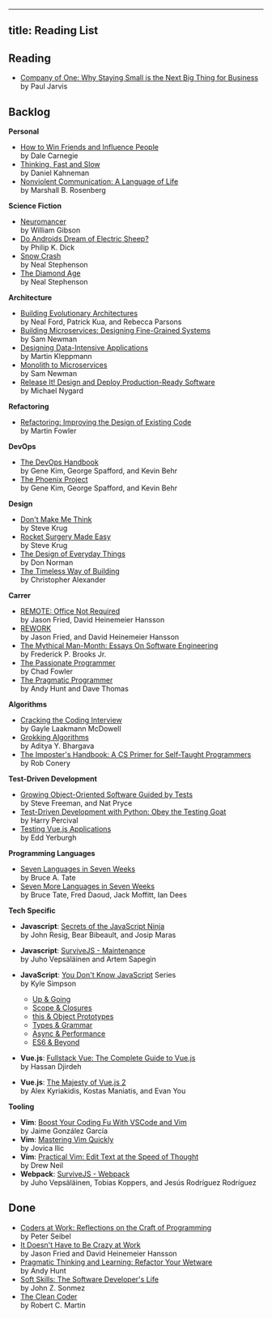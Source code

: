 
---
title: Reading List
---

## Reading

- [Company of One: Why Staying Small is the Next Big Thing for Business](https://ofone.co) <br>by Paul Jarvis

## Backlog

**Personal**

- [How to Win Friends and Influence People](https://www.amazon.com/How-Win-Friends-Influence-People/dp/0671027034) <br>by Dale Carnegie
- [Thinking, Fast and Slow](https://www.amazon.com/Thinking-Fast-Slow-Daniel-Kahneman/dp/0374533555) <br>by Daniel Kahneman
- [Nonviolent Communication: A Language of Life](https://www.amazon.com/Nonviolent-Communication-Language-Life-Changing-Relationships/dp/189200528X) <br>by Marshall B. Rosenberg

**Science Fiction**

- [Neuromancer](https://www.amazon.com/Neuromancer-William-Gibson/dp/0441569595) <br>by William Gibson
- [Do Androids Dream of Electric Sheep?](https://www.amazon.com.br/Androids-Dream-Electric-Sheep-inspiration-ebook/dp/B000SEGTI0) <br>by Philip K. Dick
- [Snow Crash](https://www.amazon.com/Snow-Crash-Novel-Neal-Stephenson-ebook/dp/B000FBJCJE) <br>by 	Neal Stephenson
- [The Diamond Age](https://www.amazon.com/Diamond-Age-Illustrated-Primer-Spectra-ebook/dp/B000FBJCKI) <br>by Neal Stephenson

**Architecture**

- [Building Evolutionary Architectures](https://www.thoughtworks.com/books/building-evolutionary-architectures) <br>by Neal Ford, Patrick Kua, and Rebecca Parsons
- [Building Microservices: Designing Fine-Grained Systems](https://samnewman.io/books/building_microservices) <br>by Sam Newman
- [Designing Data-Intensive Applications](https://dataintensive.net) <br>by Martin Kleppmann
- [Monolith to Microservices](https://samnewman.io/books/monolith-to-microservices) <br>by Sam Newman
- [Release It! Design and Deploy Production-Ready Software](https://pragprog.com/book/mnee2/release-it-second-edition) <br>by Michael Nygard

**Refactoring**

- [Refactoring: Improving the Design of Existing Code](https://martinfowler.com/books/refactoring.html) <br>by Martin Fowler

**DevOps**

- [The DevOps Handbook](https://itrevolution.com/book/the-devops-handbook/) <br>by Gene Kim, George Spafford, and Kevin Behr
- [The Phoenix Project](https://itrevolution.com/book/the-phoenix-project/) <br>by Gene Kim, George Spafford, and Kevin Behr

**Design**

- [Don't Make Me Think](http://sensible.com/dmmt.html) <br>by Steve Krug
- [Rocket Surgery Made Easy](http://sensible.com/rsme.html) <br>by Steve Krug
- [The Design of Everyday Things](https://mitpress.mit.edu/books/design-everyday-things) <br>by Don Norman
- [The Timeless Way of Building](https://www.amazon.com/Timeless-Way-Building-Christopher-Alexander/dp/0195024028) <br>by Christopher Alexander

**Carrer**

- [REMOTE: Office Not Required](https://basecamp.com/books/remote) <br>by Jason Fried, David Heinemeier Hansson
- [REWORK](https://basecamp.com/books/rework) <br>by Jason Fried, and David Heinemeier Hansson
- [The Mythical Man-Month: Essays On Software Engineering](https://www.amazon.com/Mythical-Man-Month-Anniversary-Software-Engineering-ebook/dp/B00B8USS14) <br>by Frederick P. Brooks Jr.
- [The Passionate Programmer](https://pragprog.com/book/cfcar2/the-passionate-programmer) <br>by Chad Fowler
- [The Pragmatic Programmer](https://pragprog.com/book/tpp20/the-pragmatic-programmer-20th-anniversary-edition) <br>by Andy Hunt and Dave Thomas

**Algorithms**

- [Cracking the Coding Interview](http://www.crackingthecodinginterview.com) <br>by Gayle Laakmann McDowell
- [Grokking Algorithms](https://www.manning.com/books/grokking-algorithms) <br>by Aditya Y. Bhargava
- [The Imposter's Handbook: A CS Primer for Self-Taught Programmers](https://bigmachine.io/products/the-imposters-handbook) <br>by Rob Conery

**Test-Driven Development**

- [Growing Object-Oriented Software Guided by Tests](http://www.growing-object-oriented-software.com/) <br>by Steve Freeman, and Nat Pryce
- [Test-Driven Development with Python: Obey the Testing Goat](https://www.obeythetestinggoat.com) <br>by Harry Percival
- [Testing Vue.js Applications](https://www.manning.com/books/testing-vue-js-applications) <br>by Edd Yerburgh

**Programming Languages**

- [Seven Languages in Seven Weeks](https://pragprog.com/book/btlang/seven-languages-in-seven-weeks) <br>by Bruce A. Tate
- [Seven More Languages in Seven Weeks](https://pragprog.com/book/7lang/seven-more-languages-in-seven-weeks) <br>by Bruce Tate, Fred Daoud, Jack Moffitt, Ian Dees

**Tech Specific**

- **Javascript**: [Secrets of the JavaScript Ninja](https://www.manning.com/books/secrets-of-the-javascript-ninja-second-edition) <br>by John Resig, Bear Bibeault, and Josip Maras
- **Javascript**: [SurviveJS - Maintenance](https://survivejs.com/maintenance/preface/) <br>by Juho Vepsäläinen and Artem Sapegin
- **JavaScript**: [You Don't Know JavaScript](https://github.com/getify/You-Dont-Know-JS) Series <br>by Kyle Simpson
  - [Up & Going](https://github.com/getify/You-Dont-Know-JS/blob/master/up%20&%20going/README.md#you-dont-know-js-up--going)
  - [Scope & Closures](https://github.com/getify/You-Dont-Know-JS/blob/master/scope%20&%20closures/README.md#you-dont-know-js-scope--closures)
  - [this & Object Prototypes](https://github.com/getify/You-Dont-Know-JS/blob/master/this%20&%20object%20prototypes/README.md#you-dont-know-js-this--object-prototypes)
  - [Types & Grammar](https://github.com/getify/You-Dont-Know-JS/blob/master/types%20&%20grammar/README.md#you-dont-know-js-types--grammar)
  - [Async & Performance](https://github.com/getify/You-Dont-Know-JS/blob/master/async%20&%20performance/README.md#you-dont-know-js-async--performance)
  - [ES6 & Beyond](https://github.com/getify/You-Dont-Know-JS/blob/master/es6%20&%20beyond/README.md#you-dont-know-js-es6--beyond)

- **Vue.js**: [Fullstack Vue: The Complete Guide to Vue.js](https://www.fullstack.io/vue) <br>by Hassan Djirdeh
- **Vue.js**: [The Majesty of Vue.js 2](https://leanpub.com/vuejs2) <br>by Alex Kyriakidis, Kostas Maniatis, and Evan You

**Tooling**

- **Vim**: [Boost Your Coding Fu With VSCode and Vim](https://leanpub.com/boostyourcodingfuwithvscodeandvim) <br>by Jaime González García
- **Vim**: [Mastering Vim Quickly](https://jovicailic.org/mastering-vim-quickly/) <br>by Jovica Ilic
- **Vim**: [Practical Vim: Edit Text at the Speed of Thought](https://pragprog.com/book/dnvim2/practical-vim-second-edition) <br>by Drew Neil
- **Webpack**: [SurviveJS - Webpack](https://survivejs.com/webpack/foreword/) <br>by Juho Vepsäläinen, Tobias Koppers, and Jesús Rodríguez Rodríguez


## Done

- [Coders at Work: Reflections on the Craft of Programming](http://www.codersatwork.com/) <br>by Peter Seibel
- [It Doesn't Have to Be Crazy at Work](https://basecamp.com/books/calm) <br>by Jason Fried and David Heinemeier Hansson
- [Pragmatic Thinking and Learning: Refactor Your Wetware](https://pragprog.com/book/ahptl/pragmatic-thinking-and-learning) <br>by Andy Hunt
- [Soft Skills: The Software Developer's Life](https://www.manning.com/books/soft-skills) <br>by John Z. Sonmez
- [The Clean Coder](https://www.amazon.com/Clean-Coder-Conduct-Professional-Programmers/dp/0137081073) <br>by Robert C. Martin

